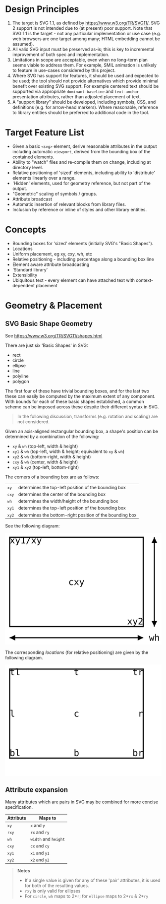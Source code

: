 # Design Principles

1. The target is SVG 1.1, as defined by https://www.w3.org/TR/SVG11/. SVG 2 support is not intended due to (at present) poor support. Note that SVG 1.1 is the target - not any particular implementation or use case (e.g. web browsers are one target among many; HTML embedding cannot be assumed).
2. All valid SVG input must be preserved as-is; this is key to incremental improvement of both spec and implementation.
3. Limitations in scope are acceptable, even when no long-term plan seems viable to address them. For example, SMIL animation is unlikely to feature in use-cases considered by this project.
4. Where SVG has support for features, it should be used and expected to be used; the tool should not provide alternatives which provide minimal benefit over existing SVG support. For example centered text should be supported via appropriate `dominant-baseline` and `text-anchor` presentation attributes, rather than adjusted placement of text.
5. A "support library" should be developed, including symbols, CSS, and definitions (e.g. for arrow-head markers). Where reasonable, reference to library entities should be preferred to additional code in the tool.

# Target Feature List
* Given a basic `<svg>` element, derive reasonable attributes in the output including automatic `viewport`, derived from the bounding box of the contained elements.
* Ability to "watch" files and re-compile them on change, including at directory level.
* Relative positioning of 'sized' elements, including ability to 'distribute' elements linearly over a range.
* 'Hidden' elements, used for geometry reference, but not part of the output.
* "Geometric" scaling of symbols / groups.
* Attribute broadcast
* Automatic insertion of relevant blocks from library files.
* Inclusion by reference or inline of styles and other library entities.

# Concepts
* Bounding boxes for 'sized' elements (initially SVG's "Basic Shapes").
* Locations
* Uniform placement, eg xy, cxy, wh, etc
* Relative positioning - including percentage along a bounding box line
* Element aware attribute broadcasting
* ‘Standard library’
* Extensibility
* Ubiquitous text - every element can have attached text with context-dependent placement

# Geometry & Placement

## SVG Basic Shape Geometry

See https://www.w3.org/TR/SVG11/shapes.html

There are just six 'Basic Shapes' in SVG:

* rect
* circle
* ellipse
* line
* polyline
* polygon

The first four of these have trivial bounding boxes, and for the last two these can easily be computed by the maximum extent of any component.
With bounds for each of these basic shapes established, a common scheme can be imposed across these despite their different syntax in SVG.

> In the following discussion, transforms (e.g. rotation and scaling) are not considered.

Given an axis-aligned rectangular bounding box, a shape's position can be determined by a combination of the following:

* `xy` & `wh` (top-left, width & height)
* `xy1` & `wh` (top-left, width & height; equivalent to `xy` & `wh`)
* `xy2` & `wh` (bottom-right, width & height)
* `cxy` & `wh` (center, width & height)
* `xy1` & `xy2` (top-left, bottom-right)

The corners of a bounding box are as follows:

|||
|-|-|
| `xy` | determines the top-left position of the bounding box |
| `cxy` | determines the center of the bounding box |
| `wh` | determines the width/height of the bounding box |
| `xy1` | determines the top-left position of the bounding box |
| `xy2` | determines the bottom-right position of the bounding box |

See the following diagram:

![corners.svg](corners.svg)

The corresponding *locations* (for relative positioning) are given by the following diagram.

![locations.svg](locations.svg)

## Attribute expansion

Many attributes which are pairs in SVG may be combined for more concise specification.

| Attribute | Maps to              |
|-----------|----------------------|
| `xy`      | `x` and `y`          |
| `rxy`     | `rx` and `ry`        |
| `wh`      | `width` and `height` |
| `cxy`     | `cx` and `cy`        |
| `xy1`     | `x1` and `y1`        |
| `xy2`     | `x2` and `y2`        |


> **Notes**
> * If a single value is given for any of these 'pair' attributes, it is used for both of the resulting values.
> * `rxy` is only valid for ellipses
> * For `circle`, `wh` maps to 2*`r`; for `ellipse` maps to 2*`rx` & 2*`ry`
